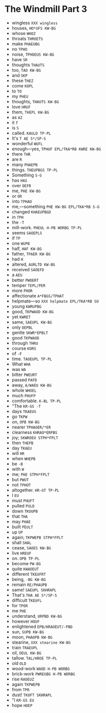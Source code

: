 # The Windmill Part 3

* wingless `XXX wingless`
* houses, `HO*UFS KW-BG`
* whose `WHOZ`
* throats `THROETS`
* make `PHAEUBG`
* no `TPHO`
* noise, `TPHOEUS KW-BG`
* have `SR`
* thoughts `THAUTS`
* too, `TAO KW-BG`
* and `SKP`
* these `THEZ`
* come `KOPL`
* to `TO`
* my `PHEU`
* thoughts, `THAUTS KW-BG`
* love `HRUF`
* them, `THEPL KW-BG`
* as `AZ`
* it `T`
* is `S`
* called. `KAULD TP-PL`
* It's `T AE S*/SP-S`
* wonderful `WUFL`
* enough—yes, `TPHUF EPL/TKA*RB KWRE KW-BG`
* there `THR`
* are `R`
* many `PHAEPB`
* things. `THEUPBGS TP-PL`
* Something `S-G`
* has `HAS`
* over `OEFR`
* me, `PHE KW-BG`
* or `OR`
* into `TPHAO`
* me,—something `PHE KW-BG EPL/TKA*RB S-G`
* changed `KHAEUPBGD`
* in `TPH`
* the `-T`
* mill-work. `PHEUL H-PB WORBG TP-PL`
* seems `SAOEPLS`
* if `TP`
* one `WUPB`
* half, `HAF KW-BG`
* father, `TPAER KW-BG`
* had `H`
* altered, `AURLTD KW-BG`
* received `SAOEFD`
* a `AEU`
* better `PWOERT`
* temper `TEPL/PER`
* more `PHOR`
* affectionate `A*FBGS/TPHAT`
* helpmate—so `XXX helpmate EPL/TKA*RB SO`
* young `KWRUPBG`
* good, `TKPWAOD KW-BG`
* yet `KWRET`
* same, `SAEUPL KW-BG`
* only `OEPBL`
* gentle `SKWR*EPBLT`
* good `TKPWAOD`
* through `THRU`
* course `KORS`
* of `-F`
* time. `TAOEUPL TP-PL`
* What `WHA`
* was `WA`
* bitter `PWEURT`
* passed `PAFD`
* away, `A/WAEU KW-BG`
* whole `WHOEL`
* much `PHUFP`
* comfortable. `K-BL TP-PL`
* "The `KR-GS -T`
* days `TKAEUS`
* go `TKPW`
* on, `OPB KW-BG`
* nearer `TPHAOER/*ER`
* clearness `KHRAO*ERPBS`
* joy; `SKWROEU STPH*FPLT`
* then `THEPB`
* day `TKAEU`
* will `HR`
* when `WHEPB`
* be `-B`
* with `W`
* me; `PHE STPH*FPLT`
* but `PWUT`
* not `TPHOT`
* altogether. `HR-GT TP-PL`
* I `EU`
* must `PHUFT`
* pulled `PULD`
* down `TKOUPB`
* that `THA`
* may `PHAE`
* built `PEULT`
* up `UP`
* again; `TKPWEPB STPH*FPLT`
* shall `SHAL`
* cease, `SAOES KW-BG`
* live `HREUF`
* on. `OPB TP-PL`
* become `PW-BG`
* quite `KWAOEUT`
* different `TKEUFRT`
* being, `-BG KW-BG`
* remain `RE/PHAUPB`
* same! `SAEUPL SKHRAPL`
* That's `THA AE S*/SP-S`
* difficult `TKEUFL`
* for `TPOR`
* me `PHE`
* understand, `URPBD KW-BG`
* however `HOUF`
* enlightened `EPB/HRAOEUT/-PBD`
* sun, `SUPB KW-BG`
* moon, `PHAOPB KW-BG`
* stearine, `XXX stearine KW-BG`
* train `TRAEUPL`
* oil, `OEUL KW-BG`
* tallow. `TAL/HROE TP-PL`
* old `OLD`
* wood-work `WAOD H-PB WORBG`
* brick-work `PWREUBG H-PB WORBG`
* rise `RAOEUZ`
* again `TKPWEPB`
* from `TPR`
* dust! `TKUFT SKHRAPL`
* "I `KR-GS EU`
* hope `HOEP`
